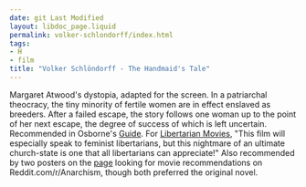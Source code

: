 ```yaml
---
date: git Last Modified
layout: libdoc_page.liquid
permalink: volker-schlondorff/index.html
tags:
- H
- film
title: "Volker Schlöndorff - The Handmaid's Tale"
---
```


Margaret Atwood's dystopia, adapted for the screen. In a  patriarchal theocracy, the tiny minority of fertile women are in effect enslaved  as breeders. After a failed escape, the story follows one woman up to the point  of her next escape, the degree of success of which is left uncertain.
 
Recommended in Osborne's <a href="biblio.htm#Osborne"> Guide</a>. For <a href="http://libertarianmovies.net/H/The-Handmaid-s-Tale-1990-.html"> Libertarian Movies</a>, "This film will especially speak to feminist  libertarians, but this nightmare of an ultimate church-state is one that all  libertarians can appreciate!" Also recommended by two posters on the <a href="https://www.reddit.com/r/Anarchism/comments/1953qj/have_you_any_movie_recommendations_containing/"> page</a> looking for movie recommendations on Reddit.com/r/Anarchism, though  both preferred the original novel.